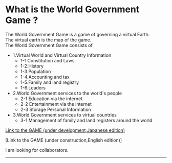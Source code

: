 # What is the World Government Game ?

The World Government Game is a game of governing a virtual Earth.<br>
The virtual earth is the map of the game.<br>
The World Government Game consists of
* 1.Virtual World and Virtual Country Information<br>
	* 1-1.Constitution and Laws<br>
	* 1-2.History<br>
	* 1-3.Population<br>
	* 1-4.Accounting and tax<br>
	* 1-5.Family and land registry<br>
	* 1-6.Leaders<br>
* 2.World Government services to the world's people<br>
	* 2-1 Education via the internet
	* 2-2 Entertainment via the internet
	* 2-3 Storage Personal Information
* 3.World Government services to virtual countries<br>
	* 3-1 Management of family and land registers around the world
	
[Link to the GAME (under development,Japanese edition)](http://153.127.39.194/a1/post_index.php)

[Link to the GAME (under construction,English edition)]

I am looking for collaborators.

---
